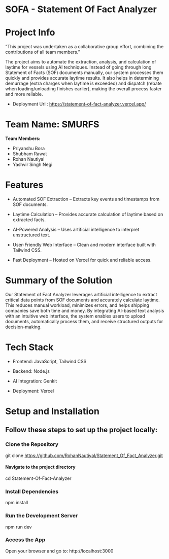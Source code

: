 # SOFA - Statement Of Fact Analyzer
# Project Info
“This project was undertaken as a collaborative group effort, combining the contributions of all team members.”

The project aims to automate the extraction, analysis, and calculation of laytime for vessels using AI techniques. Instead of going through long Statement of Facts (SOF) documents manually, our system processes them quickly and provides accurate laytime results. It also helps in determining demurrage (extra charges when laytime is exceeded) and dispatch (rebate when loading/unloading finishes earlier), making the overall process faster and more reliable.
 - Deployment Url : https://statement-of-fact-analyzer.vercel.app/

# Team Name: SMURFS

 **Team Members:**
- Priyanshu Bora
- Shubham Rawat
- Rohan Nautiyal
- Yashvir Singh Negi

# Features

 - Automated SOF Extraction – Extracts key events and timestamps from SOF documents.

 - Laytime Calculation – Provides accurate calculation of laytime based on extracted facts.

 - AI-Powered Analysis – Uses artificial intelligence to interpret unstructured text.

 - User-Friendly Web Interface – Clean and modern interface built with Tailwind CSS.

 - Fast Deployment – Hosted on Vercel for quick and reliable access.



# Summary of the Solution

Our Statement of Fact Analyzer leverages artificial intelligence to extract critical data points from SOF documents and accurately calculate laytime. This reduces manual workload, minimizes errors, and helps shipping companies save both time and money. By integrating AI-based text analysis with an intuitive web interface, the system enables users to upload documents, automatically process them, and receive structured outputs for decision-making.


# Tech Stack

- Frontend: JavaScript, Tailwind CSS

- Backend: Node.js

- AI Integration: Genkit

- Deployment: Vercel

# Setup and Installation

## Follow these steps to set up the project locally:

### Clone the Repository

git clone https://github.com/RohanNautiyal/Statement_Of_Fact_Analyzer.git

#### Navigate to the project directory
cd Statement-Of-Fact-Analyzer


### Install Dependencies

npm install


### Run the Development Server

npm run dev


### Access the App
Open your browser and go to:
http://localhost:3000

